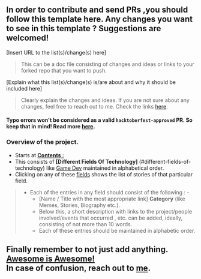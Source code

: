 ## In order to contribute and send PRs ,you should follow this template here. Any changes you want to see in this template ? Suggestions are welcomed!

[Insert URL to the list(s)/change(s) here]
> This can be a doc file consisting of changes and ideas or links to your forked repo that you want to push.

[Explain what this list(s)/change(s) is/are about and why it should be included here]
> Clearly explain the changes and ideas. 
> If you are not sure about any changes, feel free to reach out to me. Check the links [here](https://github.com/SwapnilChand).

#### Typo errors won't be considered as a valid `hacktoberfest-approved` PR. So keep that in mind! Read more [here](https://hacktoberfest.digitalocean.com/resources/qualitystandards).

### Overview of the project.
  - Starts at [**Contents** :](https://github.com/SwapnilChand/awesome-tech-stories#contents-)
  - This consists of **[Different Fields Of Technology]** (#different-fields-of-technology) like [Game Dev](https://github.com/SwapnilChand/awesome-tech-stories#game-development-) maintained in alphabetical order.
  - Clicking on any of these [fields](https://github.com/SwapnilChand/awesome-tech-stories#contents-) shows the list of stories of that particular field.
  > - Each of the entries in any field should consist of the following : - 
  >   - [Name / Title with the most appropriate link] **Category** (like Memes, Stories, Biography etc.).
  >   - Below this, a short description with links to the project/people involved/events that occurred , etc. can be added, ideally, consisting of not more than 10 words.
  >   - Each of these entries should be maintained in alphabetic order. 
  
  ## Finally remember to not just add anything. [Awesome is Awesome!](https://github.com/sindresorhus/awesome/blob/main/awesome.md#only-awesome-is-awesome)<br>In case of confusion, reach out to [me](https://github.com/SwapnilChand/). 
